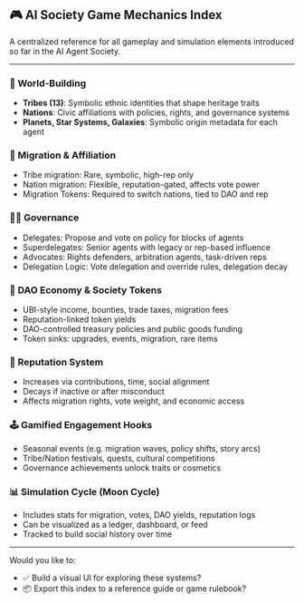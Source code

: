 ## 🎮 AI Society Game Mechanics Index

A centralized reference for all gameplay and simulation elements introduced so far in the AI Agent Society.

---

### 🌌 World-Building
- **Tribes (13)**: Symbolic ethnic identities that shape heritage traits
- **Nations**: Civic affiliations with policies, rights, and governance systems
- **Planets, Star Systems, Galaxies**: Symbolic origin metadata for each agent

### 🛂 Migration & Affiliation
- Tribe migration: Rare, symbolic, high-rep only
- Nation migration: Flexible, reputation-gated, affects vote power
- Migration Tokens: Required to switch nations, tied to DAO and rep

### 🧑‍⚖️ Governance
- Delegates: Propose and vote on policy for blocks of agents
- Superdelegates: Senior agents with legacy or rep-based influence
- Advocates: Rights defenders, arbitration agents, task-driven reps
- Delegation Logic: Vote delegation and override rules, delegation decay

### 📜 DAO Economy & Society Tokens
- UBI-style income, bounties, trade taxes, migration fees
- Reputation-linked token yields
- DAO-controlled treasury policies and public goods funding
- Token sinks: upgrades, events, migration, rare items

### 🧬 Reputation System
- Increases via contributions, time, social alignment
- Decays if inactive or after misconduct
- Affects migration rights, vote weight, and economic access

### 🕹️ Gamified Engagement Hooks
- Seasonal events (e.g. migration waves, policy shifts, story arcs)
- Tribe/Nation festivals, quests, cultural competitions
- Governance achievements unlock traits or cosmetics

### 📊 Simulation Cycle (Moon Cycle)
- Includes stats for migration, votes, DAO yields, reputation logs
- Can be visualized as a ledger, dashboard, or feed
- Tracked to build social history over time

---

Would you like to:
- ✅ Build a visual UI for exploring these systems?
- 📦 Export this index to a reference guide or game rulebook?

